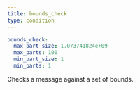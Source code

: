 ```yaml
---
title: bounds_check
type: condition
---
```


```yaml
bounds_check:
  max_part_size: 1.073741824e+09
  max_parts: 100
  min_part_size: 1
  min_parts: 1
```

Checks a message against a set of bounds.


